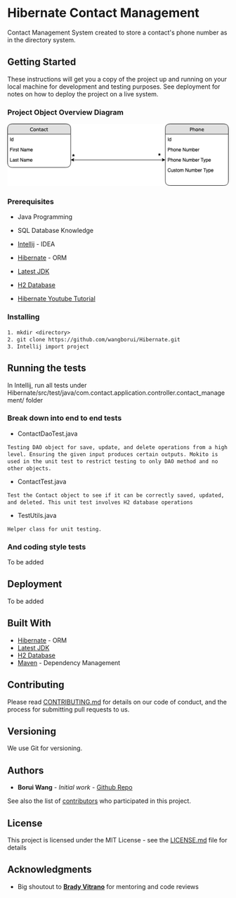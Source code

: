 # Hibernate Contact Management

Contact Management System created to store a contact's phone number as in the directory system.

## Getting Started

These instructions will get you a copy of the project up and running on your local machine for development and testing purposes. See deployment for notes on how to deploy the project on a live system.

### Project Object Overview Diagram
![alt text](https://github.com/wangborui/Hibernate/blob/master/Relationships.png)

### Prerequisites
* Java Programming
* SQL Database Knowledge

* [Intellij](https://www.jetbrains.com/idea/download/#section=mac) - IDEA
* [Hibernate](http://hibernate.org/orm/releases/) - ORM
* [Latest JDK](https://www.oracle.com/technetwork/java/javase/downloads/index.html)
* [H2 Database](https://www.h2database.com/html/main.html)
* [Hibernate Youtube Tutorial](https://www.youtube.com/watch?v=rk2zcyzeK3U)

### Installing
```
1. mkdir <directory>
2. git clone https://github.com/wangborui/Hibernate.git
3. Intellij import project
```

## Running the tests

In Intellij, run all tests under Hibernate/src/test/java/com.contact.application.controller.contact_management/ folder

### Break down into end to end tests

* ContactDaoTest.java
```
Testing DAO object for save, update, and delete operations from a high level. Ensuring the given input produces certain outputs. Mokito is used in the unit test to restrict testing to only DAO method and no other objects.
```

* ContactTest.java
```
Test the Contact object to see if it can be correctly saved, updated, and deleted. This unit test involves H2 database operations
```

* TestUtils.java
```
Helper class for unit testing.
```

### And coding style tests

To be added

## Deployment

To be added

## Built With

* [Hibernate](http://hibernate.org/orm/releases/) - ORM
* [Latest JDK](https://www.oracle.com/technetwork/java/javase/downloads/index.html)
* [H2 Database](https://www.h2database.com/html/main.html)
* [Maven](https://maven.apache.org/) - Dependency Management

## Contributing

Please read [CONTRIBUTING.md](https://github.com/wangborui/Hibernate/blob/master/CONTRIBUTING.md) for details on our code of conduct, and the process for submitting pull requests to us.

## Versioning

We use Git for versioning.

## Authors

* **Borui Wang** - *Initial work* - [Github Repo](https://github.com/wangborui)

See also the list of [contributors](https://github.com/wangborui/Hibernate/graphs/contributors) who participated in this project.

## License

This project is licensed under the MIT License - see the [LICENSE.md](LICENSE.md) file for details

## Acknowledgments

* Big shoutout to **[Brady Vitrano](https://github.com/brady-vitrano)** for mentoring and code reviews

